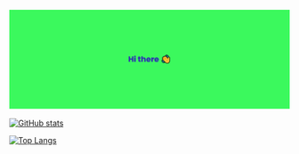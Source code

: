 <!--
**timothyrusso/timothyrusso** is a ✨ _special_ ✨ repository because its `README.md` (this file) appears on your GitHub profile.

Here are some ideas to get you started:

- 🔭 I’m currently working on ...
- 🌱 I’m currently learning ...
- 👯 I’m looking to collaborate on ...
- 🤔 I’m looking for help with ...
- 💬 Ask me about ...
- 📫 How to reach me: ...
- 😄 Pronouns: ...
- ⚡ Fun fact: ...
-->

[![MasterHead](https://raw.githubusercontent.com/timothyrusso/timothyrusso/main/images/banner.png)](https://github.com/timothyrusso)

[![GitHub stats](https://github-readme-stats.vercel.app/api?username=timothyrusso&show_icons=true&theme=radical)](https://github.com/timothyrusso/github-readme-stats)

[![Top Langs](https://github-readme-stats.vercel.app/api/top-langs/?username=timothyrusso)](https://github.com/timothyrusso/github-readme-stats)

